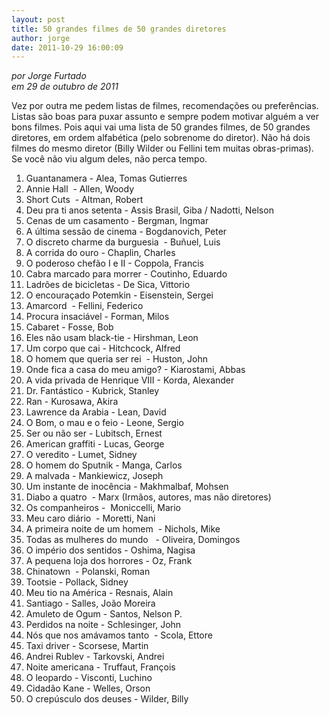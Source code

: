 ```yaml
---
layout: post
title: 50 grandes filmes de 50 grandes diretores
author: jorge
date: 2011-10-29 16:00:09
---
```

*por Jorge Furtado*\
*em 29 de outubro de 2011*

Vez por outra me pedem listas de filmes, recomendações ou preferências. Listas são boas para puxar assunto e sempre podem motivar alguém a ver bons filmes. Pois aqui vai uma lista de 50 grandes filmes, de 50 grandes diretores, em ordem alfabética (pelo sobrenome do diretor). Não há dois filmes do mesmo diretor (Billy Wilder ou Fellini tem muitas obras-primas). Se você não viu algum deles, não perca tempo.

1. Guantanamera - Alea, Tomas Gutierres  
2. Annie Hall  - Allen, Woody
3. Short Cuts  - Altman, Robert
4. Deu pra ti anos setenta - Assis Brasil, Giba / Nadotti, Nelson
5. Cenas de um casamento - Bergman, Ingmar
6. A última sessão de cinema - Bogdanovich, Peter
7. O discreto charme da burguesia  - Buñuel, Luis
8. A corrida do ouro - Chaplin, Charles
9. O poderoso chefão I e II - Coppola, Francis
10. Cabra marcado para morrer - Coutinho, Eduardo
11. Ladrões de bicicletas - De Sica, Vittorio
12. O encouraçado Potemkin - Eisenstein, Sergei
13. Amarcord  - Fellini, Federico
14. Procura insaciável - Forman, Milos
15. Cabaret - Fosse, Bob
16. Eles não usam black-tie - Hirshman, Leon
17. Um corpo que cai - Hitchcock, Alfred
18. O homem que queria ser rei  - Huston, John
19. Onde fica a casa do meu amigo? - Kiarostami, Abbas
20. A vida privada de Henrique VIII - Korda, Alexander
21. Dr. Fantástico - Kubrick, Stanley
22. Ran - Kurosawa, Akira
23. Lawrence da Arabia - Lean, David
24. O Bom, o mau e o feio - Leone, Sergio
25. Ser ou não ser - Lubitsch, Ernest
26. American graffiti - Lucas, George
27. O veredito - Lumet, Sidney
28. O homem do Sputnik - Manga, Carlos
29. A malvada - Mankiewicz, Joseph
30. Um instante de inocência - Makhmalbaf, Mohsen
31. Diabo a quatro  - Marx (Irmãos, autores, mas não diretores)
32. Os companheiros -  Moniccelli, Mario
33. Meu caro diário  - Moretti, Nani
34. A primeira noite de um homem  - Nichols, Mike
35. Todas as mulheres do mundo   - Oliveira, Domingos
36. O império dos sentidos - Oshima, Nagisa
37. A pequena loja dos horrores - Oz, Frank
38. Chinatown  - Polanski, Roman
39. Tootsie - Pollack, Sidney
40. Meu tio na América - Resnais, Alain
41. Santiago - Salles, João Moreira
42. Amuleto de Ogum - Santos, Nelson P.
43. Perdidos na noite - Schlesinger, John
44. Nós que nos amávamos tanto  - Scola, Ettore
45. Taxi driver - Scorsese, Martin
46. Andrei Rublev - Tarkovski, Andrei
47. Noite americana - Truffaut, François
48. O leopardo - Visconti, Luchino
49. Cidadão Kane - Welles, Orson
50. O crepúsculo dos deuses - Wilder, Billy